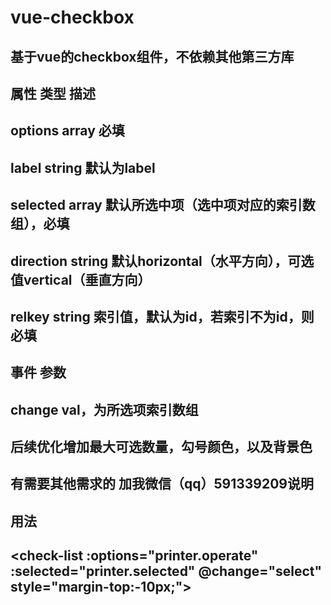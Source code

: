 # vue-checkbox
## 基于vue的checkbox组件，不依赖其他第三方库
## 属性          类型          描述
## options       array        必填
## label         string       默认为label
## selected      array        默认所选中项（选中项对应的索引数组），必填
## direction     string       默认horizontal（水平方向），可选值vertical（垂直方向）
## relkey        string       索引值，默认为id，若索引不为id，则必填
## 事件       参数
## change     val，为所选项索引数组

## 后续优化增加最大可选数量，勾号颜色，以及背景色

## 有需要其他需求的 加我微信（qq）591339209说明

## 用法
## <check-list :options="printer.operate" :selected="printer.selected" @change="select" style="margin-top:-10px;"></check-list>
